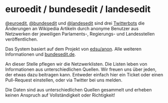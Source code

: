 euroedit / bundesedit / landesedit
==================================

[@euroedit](https://twitter.com/euroedit), [@bundesedit](https://twitter.com/bundesedit) und [@landesedit](https://twitter.com/landesedit) sind drei [Twitterbots](http://en.wikipedia.org/wiki/Twitterbot) die Änderungen an Wikipedia Artikeln durch anonyme Benutzer aus Netzwerken der jeweiligen Parlaments-, Regierungs- und Landesstellen veröffentlichen.

Das System basiert auf dem Projekt von [edsu/anon](https://github.com/edsu/anon). Alle weiteren Informationen und [bundesedit.de](http://bundesedit.de).

An dieser Stelle pflegen wir die Netzwerklisten. Die Listen leben von Informationen aus unterschiedlichen Quellen. Wir freuen uns über jeden, der etwas dazu beitragen kann. Entweder einfach hier ein Ticket oder einen Pull-Request einstellen, oder via Twitter bei uns melden.

Die Daten sind aus unterschiedlichen Quellen gesammelt und erheben keinen Anspruch auf Vollständigkeit oder Richtigkeit!
